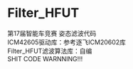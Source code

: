 # Filter_HFUT
第17届智能车竞赛 姿态滤波代码<br>
ICM42605驱动库：参考逐飞ICM20602库<br>
Filter_HFUT滤波算法库：自编<br>
SHIT CODE WARNNING!!!<br>
